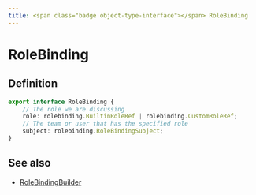 ```yaml
---
title: <span class="badge object-type-interface"></span> RoleBinding
---
```

# <span class="badge object-type-interface"></span> RoleBinding

## Definition

```typescript
export interface RoleBinding {
	// The role we are discussing
	role: rolebinding.BuiltinRoleRef | rolebinding.CustomRoleRef;
	// The team or user that has the specified role
	subject: rolebinding.RoleBindingSubject;
}

```
## See also

 * <span class="badge builder"></span> [RoleBindingBuilder](./builder-RoleBindingBuilder.md)
